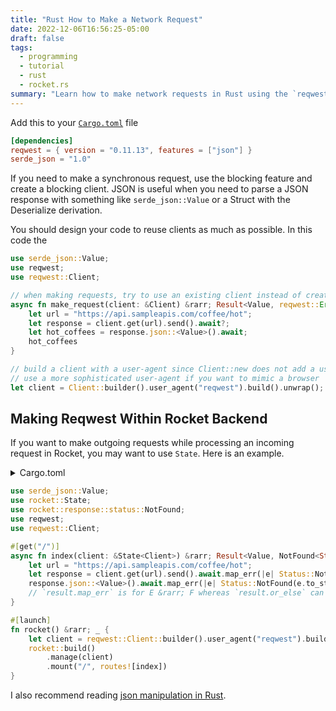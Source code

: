 ```yaml
---
title: "Rust How to Make a Network Request"
date: 2022-12-06T16:56:25-05:00
draft: false
tags:
  - programming
  - tutorial
  - rust
  - rocket.rs
summary: "Learn how to make network requests in Rust using the `reqwest` crate, handle JSON responses with `serde_json`, and integrate requests within a Rocket web framework backend."
---
```


Add this to your [`Cargo.toml`](/posts/rust-getting-started.md) file

```toml
[dependencies]
reqwest = { version = "0.11.13", features = ["json"] }
serde_json = "1.0"
```

If you need to make a synchronous request, use the blocking feature and create a blocking client.
JSON is useful when you need to parse a JSON response with something like `serde_json::Value` or a Struct with the Deserialize derivation.

You should design your code to reuse clients as much as possible. In this code the

```rs
use serde_json::Value;
use reqwest;
use reqwest::Client;

// when making requests, try to use an existing client instead of creating a client or using the get method
async fn make_request(client: &Client) &rarr; Result<Value, reqwest::Error> {
    let url = "https://api.sampleapis.com/coffee/hot";
    let response = client.get(url).send().await?;
    let hot_coffees = response.json::<Value>().await;
    hot_coffees
}

// build a client with a user-agent since Client::new does not add a user-agent by default
// use a more sophisticated user-agent if you want to mimic a browser
let client = Client::builder().user_agent("reqwest").build().unwrap();
```

## Making Reqwest Within Rocket Backend

If you want to make outgoing requests while processing an incoming request in Rocket, you may want to use `State`. Here is an example.

<details>
<summary>Cargo.toml</summary>

```toml
[dependencies]
rocket = { version = "0.5.0-rc.2", features = ["json"] }
reqwest = { version = "0.11.13", features = ["json"] }
```

</details>

```rs
use serde_json::Value;
use rocket::State;
use rocket::response::status::NotFound;
use reqwest;
use reqwest::Client;

#[get("/")]
async fn index(client: &State<Client>) &rarr; Result<Value, NotFound<String>> {
    let url = "https://api.sampleapis.com/coffee/hot";
    let response = client.get(url).send().await.map_err(|e| Status::NotFound(e.to_string()))?;
    response.json::<Value>().await.map_err(|e| Status::NotFound(e.to_string()))
    // `result.map_err` is for E &rarr; F whereas `result.or_else` can turn an error into an ok
}

#[launch]
fn rocket() &rarr; _ {
    let client = reqwest::Client::builder().user_agent("reqwest").build().unwrap();
    rocket::build()
        .manage(client)
        .mount("/", routes![index])
}
```

I also recommend reading [json manipulation in Rust](/posts/rust-json-manipulation.md).
